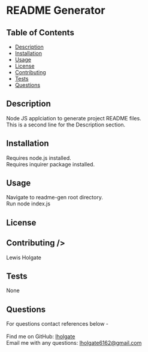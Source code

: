 # README Generator
## Table of Contents 
- [Description](#description) 
- [Installation](#installation) 
- [Usage](#usage) 
- [License](#license) 
- [Contributing](#contributing) 
- [Tests](#tests) 
- [Questions](#questions) 
## Description 
Node JS applciation to generate project README files. <br /> 
This is a second line for the Description section. <br /> 
## Installation 
Requires node.js installed. <br /> 
Requires inquirer package installed. <br /> 
## Usage 
Navigate to readme-gen root directory. <br />
Run node index.js <br />
## License 
## Contributing /> 
Lewis Holgate <br /> 
## Tests 
None <br />
## Questions 
For questions contact references below - <br /> 
<br />Find me on GitHub: [lholgate](https://github.com/lholgate)<br />
Email me with any questions: lholgate6162@gmail.com<br />
